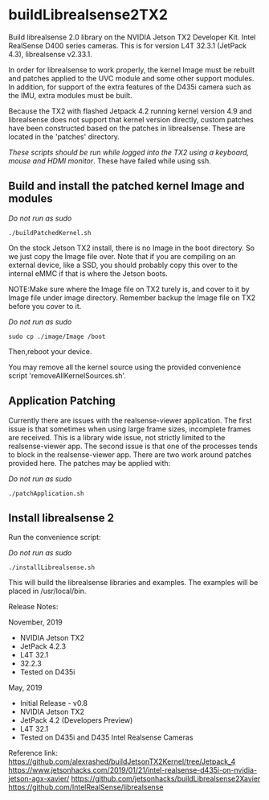 # buildLibrealsense2TX2
Build librealsense 2.0 library on the NVIDIA Jetson TX2 Developer Kit. Intel RealSense D400 series cameras.
This is for version L4T 32.3.1 (JetPack 4.3), librealsense v2.33.1.

In order for librealsense to work properly, the kernel Image must be rebuilt and patches applied to the UVC module and some other support modules. In addition, for support of the extra features of the D435i camera such as the IMU, extra modules must be built.

Because the TX2 with flashed Jetpack 4.2 running kernel version 4.9 and librealsense does not support that kernel version directly, custom patches have been constructed based on the patches in librealsense. These are located in the 'patches' directory.

*These scripts should be run while logged into the TX2 using a keyboard, mouse and HDMI monitor*. These have failed while using ssh.

## Build and install the patched kernel Image and modules

*Do not run as sudo*
```
./buildPatchedKernel.sh
```

On the stock Jetson TX2 install, there is no Image in the boot directory. So we just copy the Image file over. Note that if you are compiling on an external device, like a SSD, you should probably copy this over to the internal eMMC if that is where the Jetson boots.

NOTE:Make sure where the Image file on TX2 turely is, and cover to it by Image file under image directory. Remember backup the Image file on TX2 before you cover to it.

*Do not run as sudo*
```
sudo cp ./image/Image /boot
```

Then,reboot your device.

You may remove all the kernel source using the provided convenience script 'removeAllKernelSources.sh'.

## Application Patching

Currently there are issues with the realsense-viewer application. The first issue is that sometimes when using large frame sizes, incomplete frames are received. This is a library wide issue, not strictly limited to the realsense-viewer app. The second issue is that one of the processes tends to block in the realsense-viewer app. There are two work around patches provided here. The patches may be applied with:

*Do not run as sudo*
```
./patchApplication.sh
```

## Install librealsense 2

Run the convenience script:

*Do not run as sudo*
```
./installLibrealsense.sh
```

This will build the librealsense libraries and examples. The examples will be placed in /usr/local/bin.

Release Notes:

November, 2019
* NVIDIA Jetson TX2
* JetPack 4.2.3
* L4T 32.1
* 32.2.3
* Tested on D435i

May, 2019

* Initial Release - v0.8
* NVIDIA Jetson TX2
* JetPack 4.2 (Developers Preview)
* L4T 32.1
* Tested on D435i and D435 Intel Realsense Cameras

Reference link:
  https://github.com/alexrashed/buildJetsonTX2Kernel/tree/Jetpack_4
  https://www.jetsonhacks.com/2019/01/21/intel-realsense-d435i-on-nvidia-jetson-agx-xavier/
  https://github.com/jetsonhacks/buildLibrealsense2Xavier
  https://github.com/IntelRealSense/librealsense

